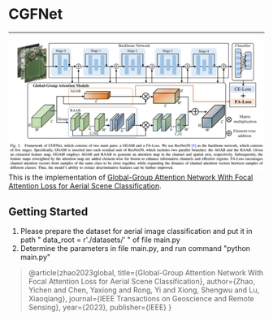 # CGFNet
___
![alt text](image.png)
This is the implementation of [Global-Group Attention Network With Focal
Attention Loss for Aerial Scene Classification](https://ieeexplore.ieee.org/document/10356044). 

## Getting Started
1. Please prepare the dataset for aerial image classification and put it in path " data_root = r'./datasets/' " of file main\.py
2. Determine the parameters in file main\.py, and run command "python main\.py"

> @article{zhao2023global,
  title={Global-Group Attention Network With Focal Attention Loss for Aerial Scene Classification},
  author={Zhao, Yichen and Chen, Yaxiong and Rong, Yi and Xiong, Shengwu and Lu, Xiaoqiang},
  journal={IEEE Transactions on Geoscience and Remote Sensing},
  year={2023},
  publisher={IEEE}
}
